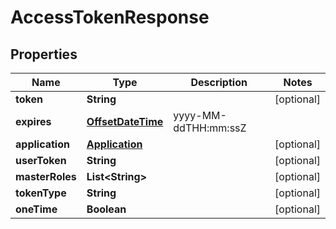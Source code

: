
# AccessTokenResponse

## Properties
Name | Type | Description | Notes
------------ | ------------- | ------------- | -------------
**token** | **String** |  |  [optional]
**expires** | [**OffsetDateTime**](OffsetDateTime.md) | yyyy-MM-ddTHH:mm:ssZ | 
**application** | [**Application**](Application.md) |  |  [optional]
**userToken** | **String** |  |  [optional]
**masterRoles** | **List&lt;String&gt;** |  |  [optional]
**tokenType** | **String** |  |  [optional]
**oneTime** | **Boolean** |  |  [optional]




